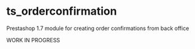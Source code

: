 # ts_orderconfirmation
Prestashop 1.7 module for creating order confirmations from back office

WORK IN PROGRESS
